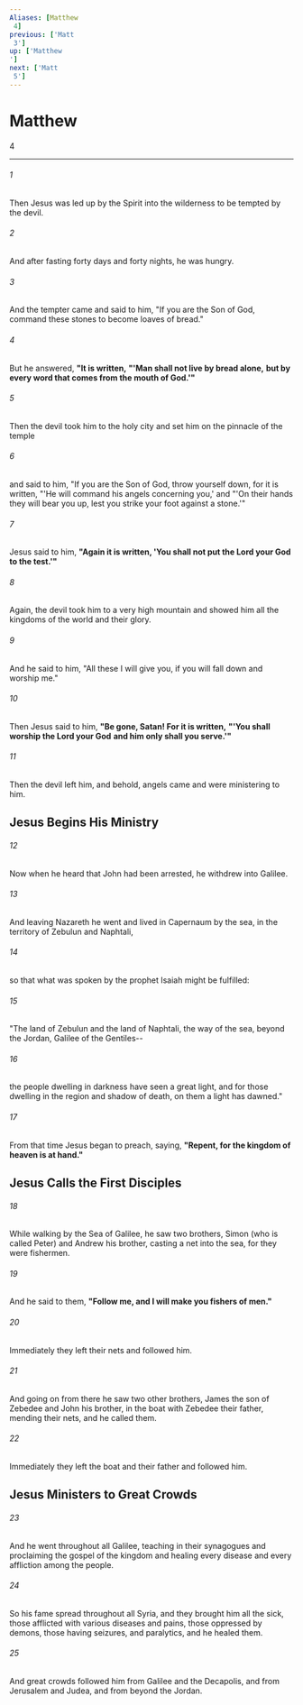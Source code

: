 ```yaml
---
Aliases: [Matthew 4]
previous: ['Matt 3']
up: ['Matthew']
next: ['Matt 5']
---
```

# Matthew 4

***
 

###### 1 
Then Jesus was led up by the Spirit into the wilderness to be tempted by the devil.  

###### 2 
And after fasting forty days and forty nights, he was hungry.  

###### 3 
And the tempter came and said to him, "If you are the Son of God, command these stones to become loaves of bread."  

###### 4 
But he answered, **"It is written,** **"'Man shall not live by bread alone,**  **but by every word that comes from the mouth of God.'"**  

###### 5 
Then the devil took him to the holy city and set him on the pinnacle of the temple  

###### 6 
and said to him, "If you are the Son of God, throw yourself down, for it is written, "'He will command his angels concerning you,' and "'On their hands they will bear you up,  lest you strike your foot against a stone.'"  

###### 7 
Jesus said to him, **"Again it is written, 'You shall not put the Lord your God to the test.'"**  

###### 8 
Again, the devil took him to a very high mountain and showed him all the kingdoms of the world and their glory.  

###### 9 
And he said to him, "All these I will give you, if you will fall down and worship me."  

###### 10 
Then Jesus said to him, **"Be gone, Satan! For it is written,** **"'You shall worship the Lord your God**  **and him only shall you serve.'"**  

###### 11 
Then the devil left him, and behold, angels came and were ministering to him.  ## Jesus Begins His Ministry  

###### 12 
Now when he heard that John had been arrested, he withdrew into Galilee.  

###### 13 
And leaving Nazareth he went and lived in Capernaum by the sea, in the territory of Zebulun and Naphtali,  

###### 14 
so that what was spoken by the prophet Isaiah might be fulfilled:  

###### 15 
"The land of Zebulun and the land of Naphtali,  the way of the sea, beyond the Jordan, Galilee of the Gentiles--   

###### 16 
the people dwelling in darkness  have seen a great light,  and for those dwelling in the region and shadow of death,  on them a light has dawned."  

###### 17 
From that time Jesus began to preach, saying, **"Repent, for the kingdom of heaven is at hand."**  ## Jesus Calls the First Disciples  

###### 18 
While walking by the Sea of Galilee, he saw two brothers, Simon (who is called Peter) and Andrew his brother, casting a net into the sea, for they were fishermen.  

###### 19 
And he said to them, **"Follow me, and I will make you fishers of men."**  

###### 20 
Immediately they left their nets and followed him.  

###### 21 
And going on from there he saw two other brothers, James the son of Zebedee and John his brother, in the boat with Zebedee their father, mending their nets, and he called them.  

###### 22 
Immediately they left the boat and their father and followed him.  ## Jesus Ministers to Great Crowds  

###### 23 
And he went throughout all Galilee, teaching in their synagogues and proclaiming the gospel of the kingdom and healing every disease and every affliction among the people.  

###### 24 
So his fame spread throughout all Syria, and they brought him all the sick, those afflicted with various diseases and pains, those oppressed by demons, those having seizures, and paralytics, and he healed them.  

###### 25 
And great crowds followed him from Galilee and the Decapolis, and from Jerusalem and Judea, and from beyond the Jordan.
